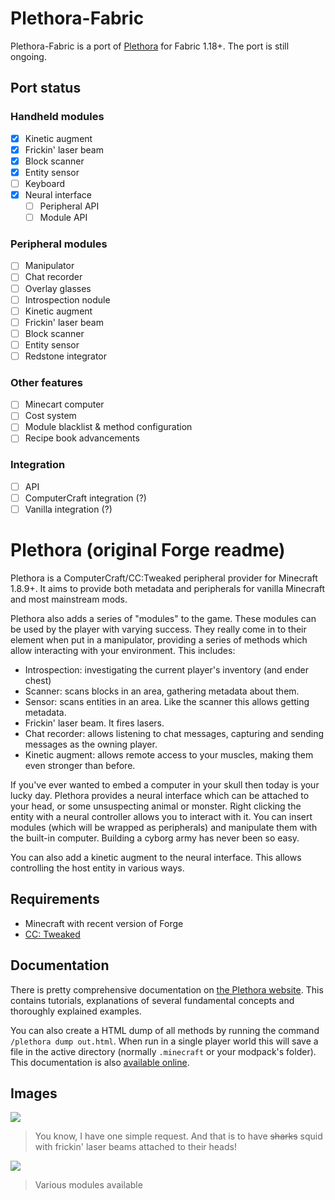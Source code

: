 # Plethora-Fabric

Plethora-Fabric is a port of [Plethora](https://github.com/SquidDev-CC/plethora) for Fabric 1.18+. The port is still
ongoing.

## Port status
### Handheld modules
- [x] Kinetic augment
- [x] Frickin' laser beam
- [x] Block scanner
- [x] Entity sensor
- [ ] Keyboard
- [x] Neural interface
  - [ ] Peripheral API
  - [ ] Module API

### Peripheral modules
- [ ] Manipulator
- [ ] Chat recorder
- [ ] Overlay glasses
- [ ] Introspection nodule
- [ ] Kinetic augment
- [ ] Frickin' laser beam
- [ ] Block scanner
- [ ] Entity sensor
- [ ] Redstone integrator

### Other features
- [ ] Minecart computer
- [ ] Cost system
- [ ] Module blacklist & method configuration
- [ ] Recipe book advancements

### Integration
- [ ] API
- [ ] ComputerCraft integration (?)
- [ ] Vanilla integration (?)

# Plethora (original Forge readme)

Plethora is a ComputerCraft/CC:Tweaked peripheral provider for Minecraft 1.8.9+. It aims to provide both metadata and
peripherals for vanilla Minecraft and most mainstream mods.

Plethora also adds a series of "modules" to the game. These modules can be used by the player with varying success.
They really come in to their element when put in a manipulator, providing a series of methods which allow
interacting with your environment. This includes:
- Introspection: investigating the current player's inventory (and ender chest)
- Scanner: scans blocks in an area, gathering metadata about them.
- Sensor: scans entities in an area. Like the scanner this allows getting metadata.
- Frickin' laser beam. It fires lasers.
- Chat recorder: allows listening to chat messages, capturing and sending messages as the owning player.
- Kinetic augment: allows remote access to your muscles, making them even stronger than before.

If you've ever wanted to embed a computer in your skull then today is your lucky day. Plethora provides a neural
interface which can be attached to your head, or some unsuspecting animal or monster. Right clicking the entity with a
neural controller allows you to interact with it. You can insert modules (which will be wrapped as peripherals) and
manipulate them with the built-in computer. Building a cyborg army has never been so easy.

You can also add a kinetic augment to the neural interface. This allows controlling the host entity in various ways.

## Requirements
- Minecraft with recent version of Forge
- [CC: Tweaked](http://minecraft.curseforge.com/projects/cc-tweaked)

## Documentation
There is pretty comprehensive documentation on [the Plethora website](https://squiddev-cc.github.io/plethora/). This
contains tutorials, explanations of several fundamental concepts and thoroughly explained examples.

You can also create a HTML dump of all methods by running the command `/plethora dump out.html`. When run in a single
player world this will save a file in the active directory (normally `.minecraft` or your modpack's folder). This
documentation is also [available online](http://squiddev-cc.github.io/plethora/methods.html).

## Images
![](https://squiddev-cc.github.io/plethora/images/squids-laser.png)

> You know, I have one simple request. And that is to have ~~sharks~~ squid with frickin' laser beams attached to their heads!

![](https://squiddev-cc.github.io/plethora/images/modules.png)

> Various modules available
